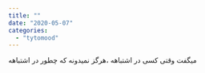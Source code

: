 ```yaml
---
title: ""
date: "2020-05-07"
categories: 
  - "tytomood"
---
```


میگفت وقتی کسی در اشتباهه ،هرگز نمیدونه که چطور در اشتباهه
